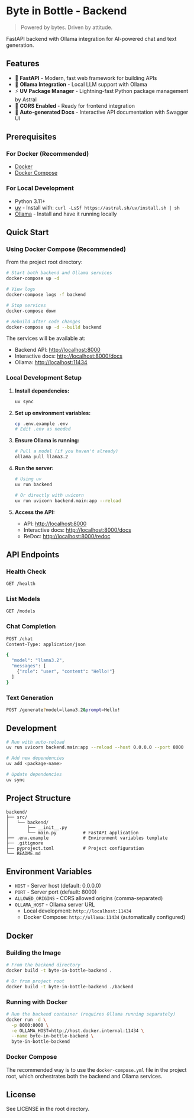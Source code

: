 # Byte in Bottle - Backend

> Powered by bytes. Driven by attitude.

FastAPI backend with Ollama integration for AI-powered chat and text generation.

## Features

- 🚀 **FastAPI** - Modern, fast web framework for building APIs
- 🤖 **Ollama Integration** - Local LLM support with Ollama
- ⚡ **UV Package Manager** - Lightning-fast Python package management by Astral
- 🔄 **CORS Enabled** - Ready for frontend integration
- 📝 **Auto-generated Docs** - Interactive API documentation with Swagger UI

## Prerequisites

### For Docker (Recommended)

- [Docker](https://www.docker.com/get-started)
- [Docker Compose](https://docs.docker.com/compose/install/)

### For Local Development

- Python 3.11+
- [uv](https://github.com/astral-sh/uv) - Install with: `curl -LsSf https://astral.sh/uv/install.sh | sh`
- [Ollama](https://ollama.ai/) - Install and have it running locally

## Quick Start

### Using Docker Compose (Recommended)

From the project root directory:

```bash
# Start both backend and Ollama services
docker-compose up -d

# View logs
docker-compose logs -f backend

# Stop services
docker-compose down

# Rebuild after code changes
docker-compose up -d --build backend
```

The services will be available at:

- Backend API: <http://localhost:8000>
- Interactive docs: <http://localhost:8000/docs>
- Ollama: <http://localhost:11434>

### Local Development Setup

1. **Install dependencies:**

   ```bash
   uv sync
   ```

2. **Set up environment variables:**

   ```bash
   cp .env.example .env
   # Edit .env as needed
   ```

3. **Ensure Ollama is running:**

   ```bash
   # Pull a model (if you haven't already)
   ollama pull llama3.2
   ```

4. **Run the server:**

   ```bash
   # Using uv
   uv run backend
   
   # Or directly with uvicorn
   uv run uvicorn backend.main:app --reload
   ```

5. **Access the API:**
   - API: <http://localhost:8000>
   - Interactive docs: <http://localhost:8000/docs>
   - ReDoc: <http://localhost:8000/redoc>

## API Endpoints

### Health Check

```bash
GET /health
```

### List Models

```bash
GET /models
```

### Chat Completion

```bash
POST /chat
Content-Type: application/json

{
  "model": "llama3.2",
  "messages": [
    {"role": "user", "content": "Hello!"}
  ]
}
```

### Text Generation

```bash
POST /generate?model=llama3.2&prompt=Hello!
```

## Development

```bash
# Run with auto-reload
uv run uvicorn backend.main:app --reload --host 0.0.0.0 --port 8000

# Add new dependencies
uv add <package-name>

# Update dependencies
uv sync
```

## Project Structure

```raw
backend/
├── src/
│   └── backend/
│       ├── __init__.py
│       └── main.py          # FastAPI application
├── .env.example             # Environment variables template
├── .gitignore
├── pyproject.toml           # Project configuration
└── README.md
```

## Environment Variables

- `HOST` - Server host (default: 0.0.0.0)
- `PORT` - Server port (default: 8000)
- `ALLOWED_ORIGINS` - CORS allowed origins (comma-separated)
- `OLLAMA_HOST` - Ollama server URL
  - Local development: `http://localhost:11434`
  - Docker Compose: `http://ollama:11434` (automatically configured)

## Docker

### Building the Image

```bash
# From the backend directory
docker build -t byte-in-bottle-backend .

# Or from project root
docker build -t byte-in-bottle-backend ./backend
```

### Running with Docker

```bash
# Run the backend container (requires Ollama running separately)
docker run -d \
  -p 8000:8000 \
  -e OLLAMA_HOST=http://host.docker.internal:11434 \
  --name byte-in-bottle-backend \
  byte-in-bottle-backend
```

### Docker Compose

The recommended way is to use the `docker-compose.yml` file in the project root, which orchestrates both the backend and Ollama services.

## License

See LICENSE in the root directory.
